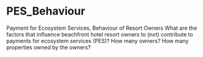 # PES_Behaviour
Payment for Ecosystem Services, Behaviour of Resort Owners
What are the factors that influence beachfront hotel resort owners to (not) contribute to payments for ecosystem services (PES)?
How many owners? How many properties owned by the owners? 